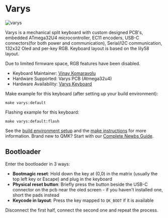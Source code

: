 # Varys

![varys](https://i.imgur.com/XDd9HKF.jpeg)

Varys is a mechanical split keyboard with custom designed PCB's, embedded ATmega32U4 microcontroller, EC11 encoders, USB-C connectors(for both power and communication), Serial/I2C communication, 132x32 Oled and per-key RGB. Keyboard layout is based on the lily58 layout.

Due to limited firmware space, RGB features have been disabled.

* Keyboard Maintainer: [Vinay Komaravolu](https://github.com/VinayKomaravolu)
* Hardware Supported: Varys PCB (Atmega32u4)
* Hardware Availability: [Varys Keyboard](https://github.com/vinaykomaravolu/varys)


Make example for this keyboard (after setting up your build environment):

    make varys:default

Flashing example for this keyboard:

    make varys:default:flash

See the [build environment setup](https://docs.qmk.fm/#/getting_started_build_tools) and the [make instructions](https://docs.qmk.fm/#/getting_started_make_guide) for more information. Brand new to QMK? Start with our [Complete Newbs Guide](https://docs.qmk.fm/#/newbs).

## Bootloader

Enter the bootloader in 3 ways:

* **Bootmagic reset**: Hold down the key at (0,0) in the matrix (usually the top left key or Escape) and plug in the keyboard
* **Physical reset button**: Briefly press the button beside the USB-C connector on the pcb near the oled screen - if you haven't installed one, short the pads instead
* **Keycode in layout**: Press the key mapped to `QK_BOOT` if it is available

Disconnect the first half, connect the second one and repeat the process.
